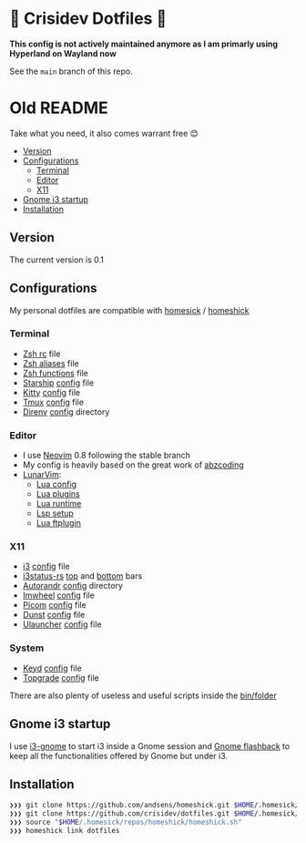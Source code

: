 # 🤟 Crisidev Dotfiles 🤟

**This config is not actively maintained anymore as I am primarly using
Hyperland on Wayland now**

See the `main` branch of this repo.

# Old README

Take what you need, it also comes warrant free 😊

- [Version](#version)
- [Configurations](#configurations)
  - [Terminal](#terminal)
  - [Editor](#editor)
  - [X11](#x11)
- [Gnome i3 startup](#gnome-i3-startup)
- [Installation](#installation)

## Version

The current version is 0.1

## Configurations

My personal dotfiles are compatible with
[homesick](https://github.com/technicalpickles/homesick) /
[homeshick](https://github.com/andsens/homeshick)

### Terminal

- [Zsh rc](/home/.zshrc) file
- [Zsh aliases](/home/.zsh_aliases) file
- [Zsh functions](/home/.zsh_functions) file
- [Starship](https://starship.rs) [config](/home/.config/starship.toml) file
- [Kitty](https://sw.kovidgoyal.net/kitty/) [config](/home/.config/kitty) file
- [Tmux](https://github.com/tmux/tmux/wiki) [config](/home/.tmux.conf) file
- [Direnv](https://direnv.net/) [config](/home/.config/direnv) directory

### Editor

- I use [Neovim](https://neovim.io) 0.8 following the stable branch
- My config is heavily based on the great work of [abzcoding](https://github.com/abzcoding/lvim)
- [LunarVim](https://lunarvim.org):
  - [Lua config](/home/.config/lvim/config.lua)
  - [Lua plugins](/home/.config/lvim/lua/user/plugins.lua)
  - [Lua runtime](/home/.config/lvim/lua/user)
  - [Lsp setup](/home/.config/lvim/lua/user/lsp)
  - [Lua ftplugin](/home/.config/lvim/ftplugin)

### X11

- [i3](https://i3wm.org/) [config](/home/.config/i3/config) file
- [i3status-rs](https://github.com/greshake/i3status-rust)
  [top](/home/.config/i3/config/top.toml) and
  [bottom](/home/.config/i3/config/bottom.toml) bars
- [Autorandr](https://github.com/phillipberndt/autorandr)
  [config](/home/.config/autorandr) directory
- [Imwheel](https://manpages.ubuntu.com/manpages/artful/man1/imwheel.1.html)
  [config](/home/.imwheelrc) file
- [Picom](https://github.com/yshui/picom)
  [config](/home/.config/picom/picom.conf) file
- [Dunst](https://dunst-project.org/)
  [config](/home/.config/i3/config/dunst/dunstrc) file
- [Ulauncher](https://ulauncher.io/)
  [config](/home/.config/ulauncher/settings.json) file

### System

- [Keyd](https://github.com/rvaiya/keyd) [config](/system/etc/keyd/keyd.cfg) file
- [Topgrade](https://github.com/r-darwish/topgrade)
  [config](/home/.config/topgrade.toml) file

There are also plenty of useless and useful scripts inside the [bin/folder](/home/.bin)

## Gnome i3 startup

I use [i3-gnome](https://github.com/i3-gnome/i3-gnome) to start i3 inside a
Gnome session and [Gnome flashback](https://wiki.gnome.org/Projects/GnomeFlashback)
to keep all the functionalities offered by Gnome but under i3.

## Installation

```sh
❯❯❯ git clone https://github.com/andsens/homeshick.git $HOME/.homesick/repos/homeshick
❯❯❯ git clone https://github.com/crisidev/dotfiles.git $HOME/.homesick/dotfiles
❯❯❯ source "$HOME/.homesick/repos/homeshick/homeshick.sh"
❯❯❯ homeshick link dotfiles
```

